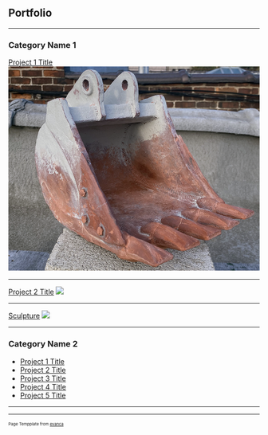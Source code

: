 ## Portfolio

---

### Category Name 1 

[Project 1 Title](/sample_page)
<img src="images/Bucket_small.png?raw=true"/>

---
[Project 2 Title](/pdf/sample_presentation.pdf)
<img src="images/dummy_thumbnail.jpg?raw=true"/>

---
[Sculpture](http://example.com/)
<img src="images/dummy_thumbnail.jpg?raw=true"/>

---

### Category Name 2

- [Project 1 Title](http://example.com/)
- [Project 2 Title](http://example.com/)
- [Project 3 Title](http://example.com/)
- [Project 4 Title](http://example.com/)
- [Project 5 Title](http://example.com/)

---




---
<p style="font-size:8px">Page Tempplate from <a href="https://github.com/evanca/quick-portfolio">evanca</a></p>
<!-- Remove above link if you don't want to attibute -->
